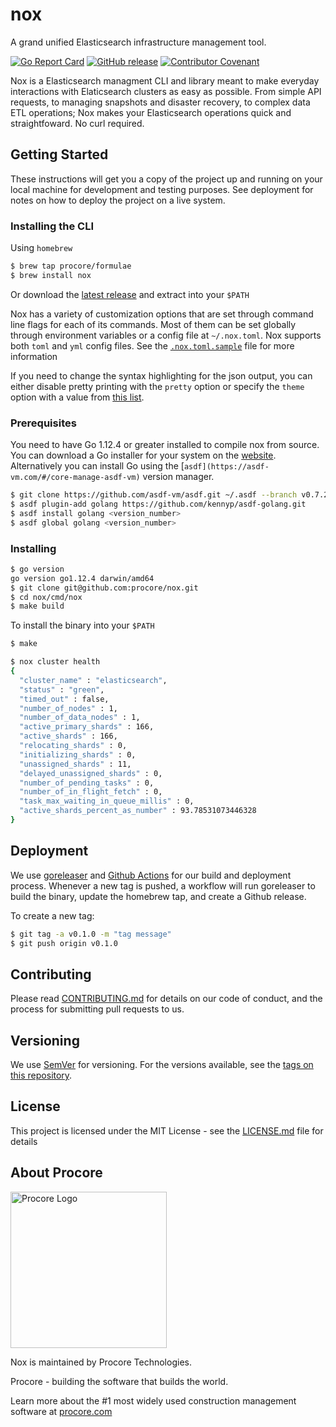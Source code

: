 # nox

A grand unified Elasticsearch infrastructure management tool.

[![Go Report Card](https://goreportcard.com/badge/github.com/procore/nox)](https://goreportcard.com/report/github.com/procore/nox) [![GitHub release](https://img.shields.io/github/release/procore/nox.svg)](https://github.com/procore/nox/releases)  [![Contributor Covenant](https://img.shields.io/badge/Contributor%20Covenant-v1.4%20adopted-ff69b4.svg)](CODE_OF_CONDUCT.md)

Nox is a Elasticsearch managment CLI and library meant to make everyday interactions with Elaticsearch clusters as easy as possible. From simple API requests, to managing snapshots and disaster recovery, to complex data ETL operations; Nox makes your Elasticsearch operations quick and straightfoward. No curl required.

## Getting Started

These instructions will get you a copy of the project up and running on your local machine for development and testing purposes. See deployment for notes on how to deploy the project on a live system.

### Installing the CLI

Using `homebrew`

```bash
$ brew tap procore/formulae
$ brew install nox
```

Or download the [latest release](https://github.com/procore/nox/releases/latest)
and extract into your `$PATH`

Nox has a variety of customization options that are set through command line
flags for each of its commands. Most of them can be set globally through
environment variables or a config file at `~/.nox.toml`. Nox supports both `toml` and `yml` config files.
See the [`.nox.toml.sample`](./.nox.toml.sample) file for more information

If you need to change the syntax highlighting for the json output, you can
either disable pretty printing with the `pretty` option or specify the
`theme` option with a value from [this
list](https://xyproto.github.io/splash/docs/all.html).

### Prerequisites

You need to have Go 1.12.4 or greater installed to compile nox from source. You can download a Go installer for your system on the [website](https://golang.org/doc/install). Alternatively you can install Go using the [`asdf](https://asdf-vm.com/#/core-manage-asdf-vm)` version manager.

```bash
$ git clone https://github.com/asdf-vm/asdf.git ~/.asdf --branch v0.7.2
$ asdf plugin-add golang https://github.com/kennyp/asdf-golang.git
$ asdf install golang <version_number>
$ asdf global golang <version_number>
```

### Installing

```bash
$ go version
go version go1.12.4 darwin/amd64
$ git clone git@github.com:procore/nox.git
$ cd nox/cmd/nox
$ make build
```

To install the binary into your `$PATH`

```bash
$ make
```

```bash
$ nox cluster health
{
  "cluster_name" : "elasticsearch",
  "status" : "green",
  "timed_out" : false,
  "number_of_nodes" : 1,
  "number_of_data_nodes" : 1,
  "active_primary_shards" : 166,
  "active_shards" : 166,
  "relocating_shards" : 0,
  "initializing_shards" : 0,
  "unassigned_shards" : 11,
  "delayed_unassigned_shards" : 0,
  "number_of_pending_tasks" : 0,
  "number_of_in_flight_fetch" : 0,
  "task_max_waiting_in_queue_millis" : 0,
  "active_shards_percent_as_number" : 93.78531073446328
}
```

## Deployment

We use [goreleaser](https://goreleaser.com) and [Github Actions](https://github.com/features/actions) for our build and deployment process. Whenever a new tag is pushed, a workflow will run goreleaser to build the binary, update the homebrew tap, and create a Github release.

To create a new tag:

```bash
$ git tag -a v0.1.0 -m "tag message"
$ git push origin v0.1.0
```

## Contributing

Please read [CONTRIBUTING.md](CONTRIBUTING.md) for details on our code of conduct, and the process for submitting pull requests to us.

## Versioning

We use [SemVer](http://semver.org/) for versioning. For the versions available, see the [tags on this repository](https://github.com/procore/nox/tags).

## License

This project is licensed under the MIT License - see the [LICENSE.md](LICENSE.md) file for details

## About Procore

<img
  src="https://www.procore.com/images/procore_logo.png"
  alt="Procore Logo"
  width="250px"
/>

Nox is maintained by Procore Technologies.

Procore - building the software that builds the world.

Learn more about the #1 most widely used construction management software at
[procore.com](https://www.procore.com/)
